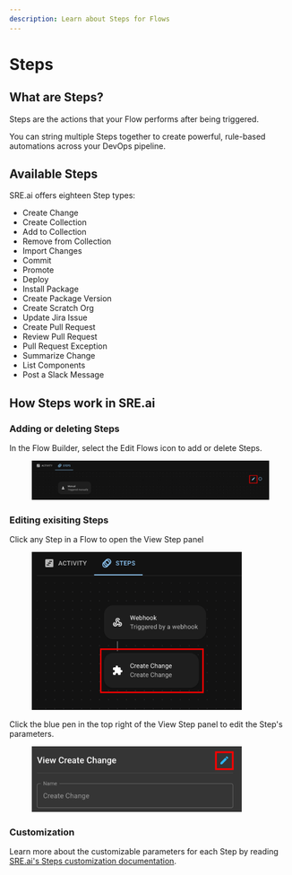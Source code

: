 ```yaml
---
description: Learn about Steps for Flows
---
```


# Steps

## What are Steps?

Steps are the actions that your Flow performs after being triggered.&#x20;

You can string multiple Steps together to create powerful, rule-based automations across your DevOps pipeline.

## Available Steps

SRE.ai offers eighteen Step types:

* Create Change
* Create Collection
* Add to Collection
* Remove from Collection
* Import Changes
* Commit
* Promote
* Deploy
* Install Package
* Create Package Version
* Create Scratch Org
* Update Jira Issue
* Create Pull Request
* Review Pull Request
* Pull Request Exception
* Summarize Change
* List Components
* Post a Slack Message

## How Steps work in SRE.ai

### Adding or deleting Steps

In the Flow Builder, select the Edit Flows icon to add or delete Steps.

<figure><img src="../../.gitbook/assets/EditStepHighlight.png" alt=""><figcaption></figcaption></figure>

### Editing exisiting Steps

Click any Step in a Flow to open the View Step panel

<figure><img src="../../.gitbook/assets/EditStepHighlight2.png" alt="" width="375"><figcaption></figcaption></figure>

Click the blue pen in the top right of the View Step panel to edit the Step's parameters.

<figure><img src="../../.gitbook/assets/ViewStepPanel.png" alt="" width="375"><figcaption></figcaption></figure>

### Customization

Learn more about the customizable parameters for each Step by reading[ SRE.ai's Steps customization documentation](steps-customization.md).
